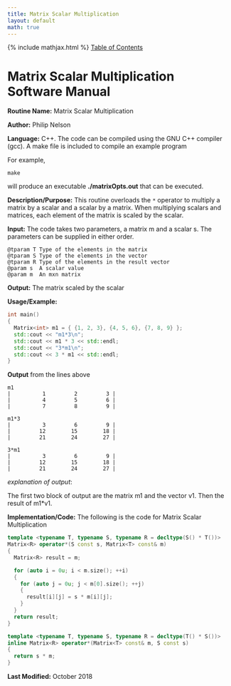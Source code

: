 ```yaml
---
title: Matrix Scalar Multiplication
layout: default
math: true
---
```

{% include mathjax.html %}
<a href="https://philipnelson5.github.io/math4610/SoftwareManual"> Table of Contents </a>
# Matrix Scalar Multiplication Software Manual

**Routine Name:** Matrix Scalar Multiplication

**Author:** Philip Nelson

**Language:** C++. The code can be compiled using the GNU C++ compiler (gcc). A make file is included to compile an example program

For example,

```
make
```

will produce an executable **./matrixOpts.out** that can be executed.

**Description/Purpose:** This routine overloads the `*` operator to multiply a matrix by a scalar and a scalar by a matrix. When multiplying scalars and matrices, each element of the matrix is scaled by the scalar.

**Input:** The code takes two parameters, a matrix m and a scalar s. The parameters can be supplied in either order.

```
@tparam T Type of the elements in the matrix
@tparam S Type of the elements in the vector
@tparam R Type of the elements in the result vector
@param s  A scalar value
@param m  An mxn matrix
```

**Output:** The matrix scaled by the scalar

**Usage/Example:**

``` cpp
int main()
{
  Matrix<int> m1 = { {1, 2, 3}, {4, 5, 6}, {7, 8, 9} };
  std::cout << "m1*3\n";
  std::cout << m1 * 3 << std::endl;
  std::cout << "3*m1\n";
  std::cout << 3 * m1 << std::endl;
}
```

**Output** from the lines above
```
m1
|          1         2         3 |
|          4         5         6 |
|          7         8         9 |

m1*3
|          3         6         9 |
|         12        15        18 |
|         21        24        27 |

3*m1
|          3         6         9 |
|         12        15        18 |
|         21        24        27 |
```

_explanation of output_:

The first two block of output are the matrix m1 and the vector v1. Then the result of m1*v1.

**Implementation/Code:** The following is the code for Matrix Scalar Multiplication

``` cpp
template <typename T, typename S, typename R = decltype(S() * T())>
Matrix<R> operator*(S const s, Matrix<T> const& m)
{
  Matrix<R> result = m;

  for (auto i = 0u; i < m.size(); ++i)
  {
    for (auto j = 0u; j < m[0].size(); ++j)
    {
      result[i][j] = s * m[i][j];
    }
  }
  return result;
}

template <typename T, typename S, typename R = decltype(T() * S())>
inline Matrix<R> operator*(Matrix<T> const& m, S const s)
{
  return s * m;
}
```

**Last Modified:** October 2018
